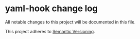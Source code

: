 # yaml-hook change log

All notable changes to this project will be documented in this file.

This project adheres to [Semantic Versioning](http://semver.org/).
